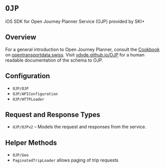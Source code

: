 # ``OJP``

iOS SDK for Open Journey Planner Service (OJP) provided by SKI+

## Overview

For a general introduction to Open Journey Planner, consult the [Cookbook](https://opentransportdata.swiss/de/cookbook/open-journey-planner-ojp/) on [opentransportdata.swiss](https://opentransportdata.swiss). Visit [vdvde.github.io/OJP](https://vdvde.github.io/OJP/develop/index.html) for a human readable documentation of the schema to OJP.

## Configuration

- ``OJP/OJP``
- ``OJP/APIConfiguration``
- ``OJP/HTTPLoader``

## Request and Response Types

- ``OJP/OJPv2`` – Models the request and responses from the service.

## Helper Methods

- ``OJP/Geo``
- ``PaginatedTripLoader`` allows paging of trip requests
